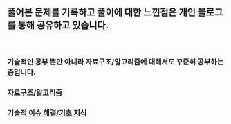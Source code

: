 ## 풀어본 문제를 기록하고 풀이에 대한 느낀점은 개인 블로그를 통해 공유하고 있습니다.
<br>

### 기술적인 공부 뿐만 아니라 자료구조/알고리즘에 대해서도 꾸준히 공부하는 중입니다.
### [자료구조/알고리즘](https://hyuggs.tistory.com/category/알고리즘)
### [기술적 이슈 해결/기초 지식](https://hyuggs.tistory.com/category/데이터엔지니어링)
